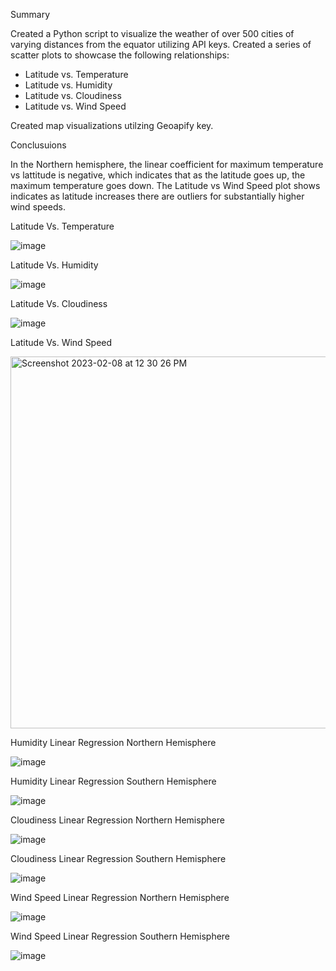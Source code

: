 Summary

Created a Python script to visualize the weather of over 500 cities of varying distances from the equator utilizing API keys. Created a series of scatter plots to showcase the following relationships:
 - Latitude vs. Temperature
 - Latitude vs. Humidity
 - Latitude vs. Cloudiness
 - Latitude vs. Wind Speed

Created map visualizations utilzing Geoapify key.

Conclusuions

In the Northern hemisphere, the linear coefficient for maximum temperature vs lattitude is negative, which indicates that as the latitude goes up, the maximum temperature goes down. The Latitude vs Wind Speed plot shows indicates as latitude increases there are outliers for substantially higher wind speeds.


Latitude Vs. Temperature 

![image](https://user-images.githubusercontent.com/119978382/217615119-f6d8907f-0b0d-42c6-ac7d-c162972e68e4.png)

Latitude Vs. Humidity 

![image](https://user-images.githubusercontent.com/119978382/217615586-2ea0d1b9-0f5c-4322-a6bd-386ee1759627.png)

Latitude Vs. Cloudiness

![image](https://user-images.githubusercontent.com/119978382/217615866-c7c0224b-1013-4dfe-aea8-fd175ea1ded6.png)

Latitude Vs. Wind Speed

<img width="595" alt="Screenshot 2023-02-08 at 12 30 26 PM" src="https://user-images.githubusercontent.com/119978382/217620179-752e25f6-0282-4ce2-a065-bb3a31476cdd.png">

Humidity Linear Regression Northern Hemisphere

![image](https://user-images.githubusercontent.com/119978382/217620679-40bdd436-2b3d-4924-aa60-7f27562270ed.png)


Humidity Linear Regression Southern Hemisphere

![image](https://user-images.githubusercontent.com/119978382/217617993-260635ba-0e67-4aca-9abb-4c0c0c9daa06.png)

Cloudiness Linear Regression Northern Hemisphere

![image](https://user-images.githubusercontent.com/119978382/217618219-35715e84-f82c-4165-95b7-ed2d5f315f14.png)

Cloudiness Linear Regression Southern Hemisphere

![image](https://user-images.githubusercontent.com/119978382/217618440-9fed0c30-4569-4875-abae-05e6d2298a43.png)

Wind Speed Linear Regression Northern Hemisphere

![image](https://user-images.githubusercontent.com/119978382/217618624-05ff8c30-4360-4079-a8cc-74c4ce5b52e3.png)

Wind Speed Linear Regression Southern Hemisphere

![image](https://user-images.githubusercontent.com/119978382/217619039-d54345ec-ff8f-4b9f-9f88-1ce82fe57747.png)